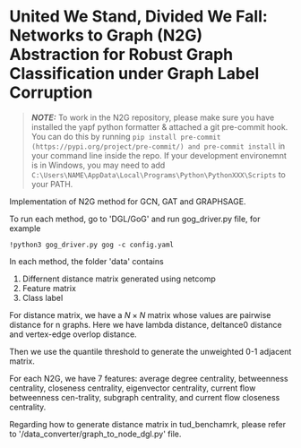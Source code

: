 # United We Stand, Divided We Fall: Networks to Graph (N2G) Abstraction for Robust Graph Classification under Graph Label Corruption

> **_NOTE:_**
> To work in the N2G repository, please make sure you have installed the yapf python
> formatter & attached a git pre-commit hook. You can do this by running
> `pip install pre-commit (https://pypi.org/project/pre-commit/) and pre-commit install` in your command line inside the repo.
> If your development environemnt is in Windows, you may need to add
> `C:\Users\NAME\AppData\Local\Programs\Python\PythonXXX\Scripts` to your PATH.

Implementation of N2G method for GCN, GAT and GRAPHSAGE.

To run each method, go to 'DGL/GoG' and run gog_driver.py file, for example

```
!python3 gog_driver.py gog -c config.yaml
```

In each method, the folder 'data' contains
1. Differnent distance matrix generated using netcomp
2. Feature matrix
3. Class label

For distance matrix, we have a $N \times N$ matrix whose values are pairwise distance for n graphs. Here we have lambda distance, deltance0 distance and vertex-edge overlop distance.

Then we use the quantile threshold to generate the unweighted 0-1 adjacent matrix.

For each N2G, we have 7 features: average degree centrality, betweenness centrality, closeness centrality, eigenvector centrality, current flow betweenness cen-trality, subgraph centrality, and current flow closeness centrality.

Regarding how to generate distance matrix in tud_benchamrk, please refer to '/data_converter/graph_to_node_dgl.py' file.
